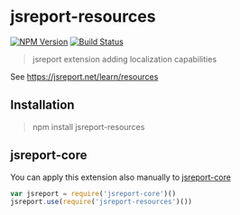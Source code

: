 # jsreport-resources
[![NPM Version](http://img.shields.io/npm/v/jsreport-resources.svg?style=flat-square)](https://npmjs.com/package/jsreport-resources)
[![Build Status](https://travis-ci.org/jsreport/jsreport-resources.png?branch=master)](https://travis-ci.org/jsreport/jsreport-resources)

> jsreport extension adding localization capabilities

See https://jsreport.net/learn/resources


## Installation
> npm install jsreport-resources

## jsreport-core
You can apply this extension also manually to [jsreport-core](https://github.com/jsreport/jsreport-resources)

```js
var jsreport = require('jsreport-core')()
jsreport.use(require('jsreport-resources')())
```
